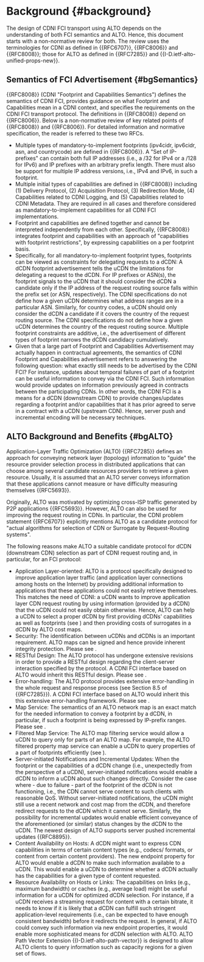 <!-- Skip header line -->

# Background {#background}

The design of CDNI FCI transport using ALTO depends on the understanding of both
FCI semantics and ALTO. Hence, this document starts with a non-normative review
for both. The review uses the terminologies for CDNI as defined in {{RFC6707}},
{{RFC8006}} and {{RFC8008}}; those for ALTO as defined in {{RFC7285}} and
{{I-D.ietf-alto-unified-props-new}}.

## Semantics of FCI Advertisement {#bgSemantics}

{{RFC8008}} (CDNI "Footprint and Capabilities Semantics") defines the semantics
of CDNI FCI, provides guidance on what Footprint and Capabilities mean in a CDNI
context, and specifies the requirements on the CDNI FCI transport protocol. The
definitions in {{RFC8008}} depend on {{RFC8006}}. Below is a non-normative
review of key related points of {{RFC8008}} and {{RFC8006}}. For detailed
information and normative specification, the reader is referred to these two
RFCs.

* Multiple types of mandatory-to-implement footprints (ipv4cidr, ipv6cidr, asn,
  and countrycode) are defined in {{RFC8006}}. A "Set of IP-prefixes" can
  contain both full IP addresses (i.e., a /32 for IPv4 or a /128 for IPv6) and
  IP prefixes with an arbitrary prefix length. There must also be support for
  multiple IP address versions, i.e., IPv4 and IPv6, in such a footprint.
* Multiple initial types of capabilities are defined in {{RFC8008}} including
  (1) Delivery Protocol, (2) Acquisition Protocol, (3) Redirection Mode, (4)
  Capabilities related to CDNI Logging, and (5) Capabilities related to CDNI
  Metadata. They are required in all cases and therefore considered as
  mandatory-to-implement capabilities for all CDNI FCI implementations.
* Footprint and capabilities are defined together and cannot be interpreted
  independently from each other. Specifically, {{RFC8008}} integrates footprint
  and capabilities with an approach of "capabilities with footprint
  restrictions", by expressing capabilities on a per footprint basis.
* Specifically, for all mandatory-to-implement footprint types, footprints can
  be viewed as constraints for delegating requests to a dCDN: A dCDN footprint
  advertisement tells the uCDN the limitations for delegating a request to the
  dCDN. For IP prefixes or ASN(s), the footprint signals to the uCDN that it
  should consider the dCDN a candidate only if the IP address of the request
  routing source falls within the prefix set (or ASN, respectively). The CDNI
  specifications do not define how a given uCDN determines what address ranges
  are in a particular ASN. Similarly, for country codes, a uCDN should only
  consider the dCDN a candidate if it covers the country of the request routing
  source. The CDNI specifications do not define how a given uCDN determines the
  country of the request routing source. Multiple footprint constraints are
  additive, i.e., the advertisement of different types of footprint narrows the
  dCDN candidacy cumulatively.
* Given that a large part of Footprint and Capabilities Advertisement may
  actually happen in contractual agreements, the semantics of CDNI Footprint and
  Capabilities advertisement refers to answering the following question: what
  exactly still needs to be advertised by the CDNI FCI? For instance, updates
  about temporal failures of part of a footprint can be useful information to
  convey via the CDNI FCI. Such information would provide updates on information
  previously agreed in contracts between the participating CDNs. In other words,
  the CDNI FCI is a means for a dCDN (downstream CDN) to provide changes/updates
  regarding a footprint and/or capabilities that it has prior agreed to serve in
  a contract with a uCDN (upstream CDN). Hence, server push and incremental
  encoding will be necessary techniques.

## ALTO Background and Benefits {#bgALTO}

Application-Layer Traffic Optimization (ALTO) {{RFC7285}} defines an approach
for conveying network layer (topology) information to "guide" the resource
provider selection process in distributed applications that can choose among
several candidate resources providers to retrieve a given resource. Usually, it
is assumed that an ALTO server conveys information that these applications
cannot measure or have difficulty measuring themselves {{RFC5693}}.

Originally, ALTO was motivated by optimizing cross-ISP traffic generated by P2P
applications {{RFC5693}}. However, ALTO can also be used for improving the
request routing in CDNs. In particular, the CDNI problem statement {{RFC6707}}
explicitly mentions ALTO as a candidate protocol for "actual algorithms for
selection of CDN or Surrogate by Request-Routing systems".

The following reasons make ALTO a suitable candidate protocol for dCDN
(downstream CDN) selection as part of CDNI request routing and, in particular,
for an FCI protocol:

* Application Layer-oriented: ALTO is a protocol specifically designed to
  improve application layer traffic (and application layer connections among
  hosts on the Internet) by providing additional information to applications
  that these applications could not easily retrieve themselves. This matches the
  need of CDNI: a uCDN wants to improve application layer CDN request routing by
  using information (provided by a dCDN) that the uCDN could not easily obtain
  otherwise. Hence, ALTO can help a uCDN to select a proper dCDN by first
  providing dCDNs' capabilities as well as footprints (see [](#cdnifci)) and
  then providing costs of surrogates in a dCDN by ALTO cost maps.
* Security: The identification between uCDNs and dCDNs is an important
  requirement. ALTO maps can be signed and hence provide inherent integrity
  protection. Please see [](#security).
* RESTful Design: The ALTO protocol has undergone extensive revisions in order
  to provide a RESTful design regarding the client-server interaction specified
  by the protocol. A CDNI FCI interface based on ALTO would inherit this RESTful
  design. Please see [](#cdnifci).
* Error-handling: The ALTO protocol provides extensive error-handling in the
  whole request and response process (see Section 8.5 of {{RFC7285}}). A CDNI
  FCI interface based on ALTO would inherit this this extensive error-handling
  framework. Please see [](#filteredcdnifci).
* Map Service: The semantics of an ALTO network map is an exact match for the
  needed information to convey a footprint by a dCDN, in
  particular, if such a footprint is being expressed by IP-prefix
  ranges. Please see [](#cdnifcinetworkmap).
* Filtered Map Service: The ALTO map filtering service would allow a uCDN to
  query only for parts of an ALTO map. For example, the ALTO filtered property
  map service can enable a uCDN to query properties of a part of footprints
  efficiently (see [](#unifiedpropertymap)).
* Server-initiated Notifications and Incremental Updates: When the footprint or
  the capabilities of a dCDN change (i.e., unexpectedly from the perspective of
  a uCDN), server-initiated notifications would enable a dCDN to inform a uCDN
  about such changes directly. Consider the case where - due to failure - part
  of the footprint of the dCDN is not functioning, i.e., the CDN cannot serve
  content to such clients with reasonable QoS. Without server-initiated
  notifications, the uCDN might still use a recent network and cost map from the
  dCDN, and therefore redirect requests to the dCDN which it cannot serve.
  Similarly, the possibility for incremental updates would enable efficient
  conveyance of the aforementioned (or similar) status changes by the dCDN to
  the uCDN. The newest design of ALTO supports server pushed incremental updates
  {{RFC8895}}.
* Content Availability on Hosts: A dCDN might want to express CDN capabilities
  in terms of certain content types (e.g., codecs/ formats, or content from
  certain content providers). The new endpoint property for ALTO would enable a
  dCDN to make such information available to a uCDN. This would enable a uCDN to
  determine whether a dCDN actually has the capabilities for a given type of
  content requested.
* Resource Availability on Hosts or Links: The capabilities on links (e.g.,
  maximum bandwidth) or caches (e.g., average load) might be useful information
  for a uCDN for optimized dCDN selection. For instance, if a uCDN receives a
  streaming request for content with a certain bitrate, it needs to know if it
  is likely that a dCDN can fulfill such stringent application-level
  requirements (i.e., can be expected to have enough consistent bandwidth)
  before it redirects the request. In general, if ALTO could convey such
  information via new endpoint properties, it would enable more sophisticated
  means for dCDN selection with ALTO. ALTO Path Vector Extension
  {{I-D.ietf-alto-path-vector}} is designed to allow ALTO clients to query
  information such as capacity regions for a given set of flows.
